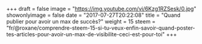 +++
draft = false
image = "https://img.youtube.com/vi/6Kzg1RZSesk/0.jpg"
showonlyimage = false
date = "2017-07-27T20:22:08"
title = "Quand publier pour avoir un max de succès?"
weight = 15
steem = "fr/@roxane/comprendre-steem-15-si-tu-veux-enfin-savoir-quand-poster-tes-articles-pour-avoir-un-max-de-visibilite-ceci-est-pour-toi"
+++

<!--more-->
